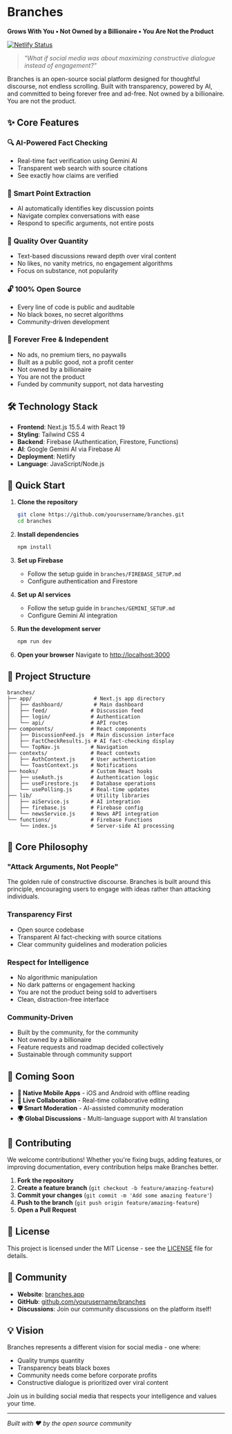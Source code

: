 # Branches
**Grows With You • Not Owned by a Billionaire • You Are Not the Product**

[![Netlify Status](https://api.netlify.com/api/v1/badges/eee5ae77-ff80-46b7-8a37-b38af43fde8e/deploy-status)](https://app.netlify.com/projects/branches/deploys)

> *"What if social media was about maximizing constructive dialogue instead of engagement?"*

Branches is an open-source social platform designed for thoughtful discourse, not endless scrolling. Built with transparency, powered by AI, and committed to being forever free and ad-free. Not owned by a billionaire. You are not the product.

## ✨ Core Features

### 🔍 **AI-Powered Fact Checking**
- Real-time fact verification using Gemini AI
- Transparent web search with source citations
- See exactly how claims are verified

### 🎯 **Smart Point Extraction**
- AI automatically identifies key discussion points
- Navigate complex conversations with ease
- Respond to specific arguments, not entire posts

### 🌟 **Quality Over Quantity**
- Text-based discussions reward depth over viral content
- No likes, no vanity metrics, no engagement algorithms
- Focus on substance, not popularity

### 🔓 **100% Open Source**
- Every line of code is public and auditable
- No black boxes, no secret algorithms
- Community-driven development

### 🚫 **Forever Free & Independent**
- No ads, no premium tiers, no paywalls
- Built as a public good, not a profit center  
- Not owned by a billionaire
- You are not the product
- Funded by community support, not data harvesting

## 🛠️ Technology Stack

- **Frontend**: Next.js 15.5.4 with React 19
- **Styling**: Tailwind CSS 4
- **Backend**: Firebase (Authentication, Firestore, Functions)
- **AI**: Google Gemini AI via Firebase AI
- **Deployment**: Netlify
- **Language**: JavaScript/Node.js

## 🚀 Quick Start

1. **Clone the repository**
   ```bash
   git clone https://github.com/yourusername/branches.git
   cd branches
   ```

2. **Install dependencies**
   ```bash
   npm install
   ```

3. **Set up Firebase**
   - Follow the setup guide in `branches/FIREBASE_SETUP.md`
   - Configure authentication and Firestore

4. **Set up AI services**
   - Follow the setup guide in `branches/GEMINI_SETUP.md`
   - Configure Gemini AI integration

5. **Run the development server**
   ```bash
   npm run dev
   ```

6. **Open your browser**
   Navigate to [http://localhost:3000](http://localhost:3000)

## 📁 Project Structure

```
branches/
├── app/                    # Next.js app directory
│   ├── dashboard/          # Main dashboard
│   ├── feed/              # Discussion feed
│   ├── login/             # Authentication
│   └── api/               # API routes
├── components/            # React components
│   ├── DiscussionFeed.js  # Main discussion interface
│   ├── FactCheckResults.js # AI fact-checking display
│   └── TopNav.js          # Navigation
├── contexts/              # React contexts
│   ├── AuthContext.js     # User authentication
│   └── ToastContext.js    # Notifications
├── hooks/                 # Custom React hooks
│   ├── useAuth.js         # Authentication logic
│   ├── useFirestore.js    # Database operations
│   └── usePolling.js      # Real-time updates
├── lib/                   # Utility libraries
│   ├── aiService.js       # AI integration
│   ├── firebase.js        # Firebase config
│   └── newsService.js     # News API integration
└── functions/             # Firebase Functions
    └── index.js           # Server-side AI processing
```

## 🎯 Core Philosophy

### **"Attack Arguments, Not People"**
The golden rule of constructive discourse. Branches is built around this principle, encouraging users to engage with ideas rather than attacking individuals.

### **Transparency First**
- Open source codebase
- Transparent AI fact-checking with source citations
- Clear community guidelines and moderation policies

### **Respect for Intelligence**
- No algorithmic manipulation
- No dark patterns or engagement hacking
- You are not the product being sold to advertisers
- Clean, distraction-free interface

### **Community-Driven**
- Built by the community, for the community
- Not owned by a billionaire
- Feature requests and roadmap decided collectively
- Sustainable through community support

## 🔮 Coming Soon

- **📱 Native Mobile Apps** - iOS and Android with offline reading
- **🤝 Live Collaboration** - Real-time collaborative editing
- **🛡️ Smart Moderation** - AI-assisted community moderation
- **🌍 Global Discussions** - Multi-language support with AI translation

## 🤝 Contributing

We welcome contributions! Whether you're fixing bugs, adding features, or improving documentation, every contribution helps make Branches better.

1. **Fork the repository**
2. **Create a feature branch** (`git checkout -b feature/amazing-feature`)
3. **Commit your changes** (`git commit -m 'Add some amazing feature'`)
4. **Push to the branch** (`git push origin feature/amazing-feature`)
5. **Open a Pull Request**

## 📄 License

This project is licensed under the MIT License - see the [LICENSE](LICENSE) file for details.

## 🌟 Community

- **Website**: [branches.app](https://branches.app)
- **GitHub**: [github.com/yourusername/branches](https://github.com/yourusername/branches)
- **Discussions**: Join our community discussions on the platform itself!

## 💡 Vision

Branches represents a different vision for social media - one where:
- Quality trumps quantity
- Transparency beats black boxes
- Community needs come before corporate profits
- Constructive dialogue is prioritized over viral content

Join us in building social media that respects your intelligence and values your time.

---

*Built with ❤️ by the open source community*
